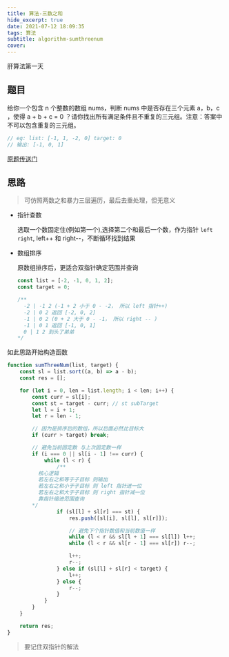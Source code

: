 ```yaml
---
title: 算法-三数之和
hide_excerpt: true
date: 2021-07-12 18:09:35
tags: 算法
subtitle: algorithm-sumthreenum
cover:
---
```


肝算法第一天

<!-- more -->

## 题目

给你一个包含 n 个整数的数组 nums，判断 nums 中是否存在三个元素 a，b，c ，使得 a + b + c = 0 ？请你找出所有满足条件且不重复的三元组。注意：答案中不可以包含重复的三元组。

```js
// eg: list: [-1, 1, -2, 0] target: 0
// 输出: [-1, 0, 1]
```

[原题传送门](https://leetcode-cn.com/problems/3sum/)

## 思路

> 可仿照两数之和暴力三层遍历，最后去重处理，但无意义

- 指针查数

  选取一个数固定住(例如第一个),选择第二个和最后一个数，作为指针 `left` `right`, left++ 和 right--，不断循环找到结果

- 数组排序

  原数组排序后，更适合双指针确定范围并查询

  ```js
  const list = [-2, -1, 0, 1, 2];
  const target = 0;

  /**
    -2 | -1 2 (-1 + 2 小于 0 - -2， 所以 left 指针++)
    -2 | 0 2 返回 [-2, 0, 2] 
    -1 | 0 2 (0 + 2 大于 0 - -1， 所以 right -- )
    -1 | 0 1 返回 [-1, 0, 1]
    0 | 1 2 到头了弟弟
  */
  ```

如此思路开始构造函数

```js
function sumThreeNum(list, target) {
	const sl = list.sort((a, b) => a - b);
	const res = [];

	for (let i = 0, len = list.length; i < len; i++) {
		const curr = sl[i];
		const st = target - curr; // st subTarget
		let l = i + 1;
		let r = len - 1;

		// 因为是排序后的数组，所以后面必然比目标大
		if (curr > target) break;

		// 避免当前固定数 与上次固定数一样
		if (i === 0 || sl[i - 1] !== curr) {
			while (l < r) {
				/**
          核心逻辑 
          若左右之和等于子目标 则输出
          若左右之和小于子目标 则 left 指针进一位
          若左右之和大于子目标 则 right 指针减一位
          靠指针缩进范围查询
        */
				if (sl[l] + sl[r] === st) {
					res.push([sl[i], sl[l], sl[r]]);

					// 避免下个指针数值和当前数值一样
					while (l < r && sl[l + 1] === sl[l]) l++;
					while (l < r && sl[r - 1] === sl[r]) r--;

					l++;
					r--;
				} else if (sl[l] + sl[r] < target) {
					l++;
				} else {
					r--;
				}
			}
		}
	}

	return res;
}
```

> 要记住双指针的解法
